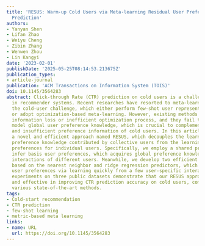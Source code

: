 ```yaml
---
title: 'RESUS: Warm-up Cold Users via Meta-learning Residual User Preferences in CTR
  Prediction'
authors:
- Yanyan Shen
- Lifan Zhao
- Weiyu Cheng
- Zibin Zhang
- Wenwen Zhou
- Lin Kangyi
date: '2023-02-01'
publishDate: '2025-05-25T08:14:53.213675Z'
publication_types:
- article-journal
publication: 'ACM Transactions on Information System (TOIS)'
doi: 10.1145/3564283
abstract: Click-through Rate (CTR) prediction on cold users is a challenging task
  in recommender systems. Recent researches have resorted to meta-learning to tackle
  the cold-user challenge, which either perform few-shot user representation learning
  or adopt optimization-based meta-learning. However, existing methods suffer from
  information loss or inefficient optimization process, and they fail to explicitly
  model global user preference knowledge, which is crucial to complement the sparse
  and insufficient preference information of cold users. In this article, we propose
  a novel and efficient approach named RESUS, which decouples the learning of global
  preference knowledge contributed by collective users from the learning of residual
  preferences for individual users. Specifically, we employ a shared predictor to
  infer basis user preferences, which acquires global preference knowledge from the
  interactions of different users. Meanwhile, we develop two efficient algorithms
  based on the nearest neighbor and ridge regression predictors, which infer residual
  user preferences via learning quickly from a few user-specific interactions. Extensive
  experiments on three public datasets demonstrate that our RESUS approach is efficient
  and effective in improving CTR prediction accuracy on cold users, compared with
  various state-of-the-art methods.
tags:
- Cold-start recommendation
- CTR prediction
- few-shot learning
- metric-based meta learning
links:
- name: URL
  url: https://doi.org/10.1145/3564283
---
```

